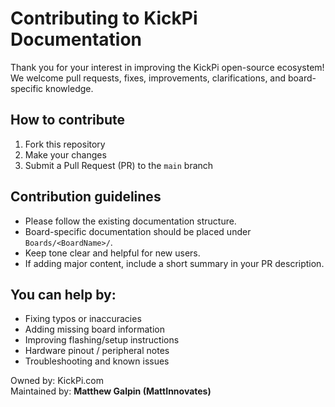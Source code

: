 # Contributing to KickPi Documentation

Thank you for your interest in improving the KickPi open-source ecosystem!
We welcome pull requests, fixes, improvements, clarifications, and board-specific knowledge.

## How to contribute

1. Fork this repository
2. Make your changes
3. Submit a Pull Request (PR) to the `main` branch

## Contribution guidelines

- Please follow the existing documentation structure.
- Board-specific documentation should be placed under `Boards/<BoardName>/`.
- Keep tone clear and helpful for new users.
- If adding major content, include a short summary in your PR description.

## You can help by:

- Fixing typos or inaccuracies
- Adding missing board information
- Improving flashing/setup instructions
- Hardware pinout / peripheral notes
- Troubleshooting and known issues

Owned by: KickPi.com  
Maintained by: **Matthew Galpin (MattInnovates)**
